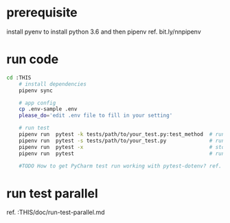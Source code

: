 # prerequisite
install pyenv to install python 3.6 and then pipenv ref. bit.ly/nnpipenv

# run code
```bash
cd :THIS
    # install dependencies
    pipenv sync

    # app config
    cp .env-sample .env
    please_do='edit .env file to fill in your setting' 

    # run test 
    pipenv run  pytest -k tests/path/to/your_test.py:test_method  # run a specific test method
    pipenv run  pytest -s tests/path/to/your_test.py              # run tests in a file
    pipenv run  pytest -x                                         # stop after 1st failed test
    pipenv run  pytest                                            # run all

    #TODO How to get PyCharm test run working with pytest-dotenv? ref. https://github.com/quiqua/pytest-dotenv/issues/10
```

# run test parallel
ref. :THIS/doc/run-test-parallel.md
